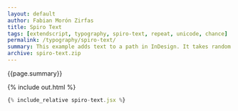 ```yaml
---
layout: default
author: Fabian Morón Zirfas
title: Spiro Text
tags: [extendscript, typography, spiro-text, repeat, unicode, chance]
permalink: /typography/spiro-text/
summary: This example adds text to a path in InDesign. It takes random characters from an array of unicode signs and adds them to the path.  
archive: spiro-text.zip
---
```


{{page.summary}}

<!-- more -->

{% include out.html %}

```js
{% include_relative spiro-text.jsx %}
```



